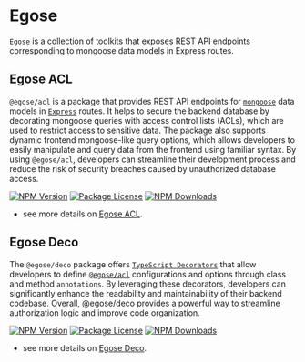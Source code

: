 # Egose

`Egose` is a collection of toolkits that exposes REST API endpoints corresponding to mongoose data models in Express routes.

## Egose ACL

`@egose/acl` is a package that provides REST API endpoints for [`mongoose`](https://mongoosejs.com/) data models in [`Express`](https://expressjs.com/) routes. It helps to secure the backend database by decorating mongoose queries with access control lists (ACLs), which are used to restrict access to sensitive data. The package also supports dynamic frontend mongoose-like query options, which allows developers to easily manipulate and query data from the frontend using familiar syntax. By using `@egose/acl`, developers can streamline their development process and reduce the risk of security breaches caused by unauthorized database access.

<a href="https://www.npmjs.com/package/@egose/acl" target="_blank"><img src="https://img.shields.io/npm/v/@egose/acl.svg" alt="NPM Version" /></a>
<a href="https://www.npmjs.com/package/@egose/acl" target="_blank"><img src="https://img.shields.io/npm/l/@egose/acl.svg" alt="Package License" /></a>
<a href="https://www.npmjs.com/package/@egose/acl" target="_blank"><img src="https://img.shields.io/npm/dm/@egose/acl.svg" alt="NPM Downloads" /></a>

- see more details on [Egose ACL](https://egose.github.io/egose-acl/philosophy/).

## Egose Deco

The `@egose/deco` package offers [`TypeScript Decorators`](https://www.typescriptlang.org/docs/handbook/decorators.html) that allow developers to define [`@egose/acl`](https://egose.github.io/egose-acl/philosophy/) configurations and options through class and method `annotations`. By leveraging these decorators, developers can significantly enhance the readability and maintainability of their backend codebase. Overall, @egose/deco provides a powerful way to streamline authorization logic and improve code organization.

<a href="https://www.npmjs.com/package/@egose/deco" target="_blank"><img src="https://img.shields.io/npm/v/@egose/deco.svg" alt="NPM Version" /></a>
<a href="https://www.npmjs.com/package/@egose/deco" target="_blank"><img src="https://img.shields.io/npm/l/@egose/deco.svg" alt="Package License" /></a>
<a href="https://www.npmjs.com/package/@egose/deco" target="_blank"><img src="https://img.shields.io/npm/dm/@egose/deco.svg" alt="NPM Downloads" /></a>

- see more details on [Egose Deco](https://egose.github.io/egose-deco/philosophy/).

